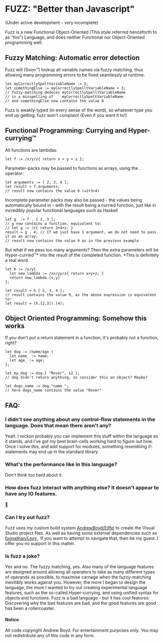 # FUZZ: "Better than Javascript"

(Under active development - very incomplete)

Fuzz is a new Functional Object-Oriented (This style referred henceforth to as "foo") Language, and does neither Functional nor Object-Oriented programming well.

## Fuzzy Matching: Automatic error detection

Fuzz will (Soon™) lookup all variable names via fuzzy matching, thus allowing many programming errors to be fixed seamlessly at runtime.

```
let myCorrectlySpeltVariableName := 5;
let somethingElse := myCorrectlySpelltVariableName + 3;
// fuzzy-matching deduces myCorrectlySpelltVariableName 
// is a misspelling of    myCorrectlySpeltVariableName 
// and somethingElse now contains the value 8
```

Fuzz is weakly-typed (in every sense of the word), so whatever type you end up getting, fuzz won't complain! (Even if you want it to!)

## Functional Programming: Currying and Hyper-currying™

All functions are lambdas:
```
let f := /x/y/z{ return x + y + z };
```

Parameter-packs may be passed to functions as arrays, using the `.` operator:
```
let arguments := [ 2, 3, 4 ];
let result = f.arguments;
// result now contains the value 9 (=2+3+4)
```

Incomplete parameter packs may also be passed - the values being automatically bound in - with the result being a curried function, just like in incredibly popular functional languages such as Haskell
```
let g  := f . [ 2, 3 ];
// g now contains a function, equivalent to:
// let g := /z{ return 3+4+z; }
result = g . 4; // If we just have 1 argument, we do not need to pass it as an array;
// result now contains the value 9 as in the previous example
```

But what if we pass too many arguments? Then the extra parameters will be Hyper-curried™* into the result of the completed function.
*This is definitely a real word.

```
let h := /x/y{ 
  let new_lambda := /xx/yy/z{ return x+y+z; }
  return new_lambda.[x,y]
};

let result = h.[ 2, 3, 4 ];
// result contains the value 9, as the above expression is equivalent to:
let result = (h.[2,3]).[4];
```

## Object Oriented Programming: Somehow this works

If you don't put a return statement in a function, it's probably not a function, right?

```
let dog := /name/age {
  let name_ := name;
  let age_ := age;
};

let my_dog := dog.[ "Rover", 12 ];
// dog didn't return anything, so consider this an object? Maybe?

let dogs_name := dog."name_";
// here dogs_name contains the value "Rover"
```

## FAQ:
### I didn't see anything about any control-flow statements in the language. Does that mean there aren't any?
Yeah. I reckon probably you can implement this stuff within the language as it stands, and I've got my best brain-cells working hard to figure out how. Once I solve this, and add support for modules, something resembling if-statements may end up in the standard library.

### What's the performance like in this language?
Don't think too hard about it.

### How does fuzz interact with anything else? It doesn't appear to have any IO features.
🤷

### Can I try out fuzz?
Fuzz uses my custom build system [AndrewBoyd/Eiffel]() to create the Visual Studio project files. As well as having some external dependencies such as [foonathan/Lexy
](https://github.com/foonathan/lexy). If you want to attempt to navigate that, then be my guest. I offer you no support in this matter. 

### Is fuzz a joke?
Yes and no. The fuzzy matching, yes. Also many of the language features are designed around allowing all operators to take as many different types of operands as possible, to maximise carnage when the fuzzy-matching inevitibly works against you.
However, the more I began to design the language, the more I wanted to try out creating experimental language features, such as the so-called Hyper-currying, and using unified syntax for objects and functions. 
Fuzz is a bad language - but it has cool features. Discovering why the bad features are bad, and the good features are good has been a rollercoaster.

#### Notice
All code copyright Andrew Boyd. For entertainment purposes only. You may not redistribute any of this code in any form.
